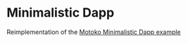 # Minimalistic Dapp

Reimplementation of the [Motoko Minimalistic Dapp example](https://github.com/dfinity/examples/tree/master/motoko/minimal-counter-dapp)